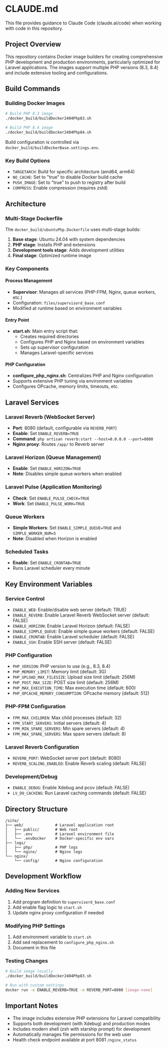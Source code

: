 # CLAUDE.md

This file provides guidance to Claude Code (claude.ai/code) when working with code in this repository.

## Project Overview

This repository contains Docker image builders for creating comprehensive PHP development and production environments, particularly optimized for Laravel applications. The images support multiple PHP versions (8.3, 8.4) and include extensive tooling and configurations.

## Build Commands

### Building Docker Images

```bash
# Build PHP 8.3 image
./docker_build/buildDocker2404Php83.sh

# Build PHP 8.4 image  
./docker_build/buildDocker2404Php84.sh
```

Build configuration is controlled via `docker_build/buildDockerBase.settings.env`.

### Key Build Options
- `TARGETARCH`: Build for specific architecture (amd64, arm64)
- `NO_CACHE`: Set to "true" to disable Docker build cache
- `PUSH_IMAGE`: Set to "true" to push to registry after build
- `COMPRESS`: Enable compression (requires zstd)

## Architecture

### Multi-Stage Dockerfile
The `docker_build/ubuntuPhp.Dockerfile` uses multi-stage builds:
1. **Base stage**: Ubuntu 24.04 with system dependencies
2. **PHP stage**: Installs PHP and extensions
3. **Development tools stage**: Adds development utilities
4. **Final stage**: Optimized runtime image

### Key Components

#### Process Management
- **Supervisor**: Manages all services (PHP-FPM, Nginx, queue workers, etc.)
- Configuration: `files/supervisord_base.conf`
- Modified at runtime based on environment variables

#### Entry Point
- **start.sh**: Main entry script that:
  - Creates required directories
  - Configures PHP and Nginx based on environment variables
  - Sets up supervisor configuration
  - Manages Laravel-specific services

#### PHP Configuration
- **configure_php_nginx.sh**: Centralizes PHP and Nginx configuration
- Supports extensive PHP tuning via environment variables
- Configures OPcache, memory limits, timeouts, etc.

## Laravel Services

### Laravel Reverb (WebSocket Server)
- **Port**: 8080 (default, configurable via `REVERB_PORT`)
- **Enable**: Set `ENABLE_REVERB=TRUE`
- **Command**: `php artisan reverb:start --host=0.0.0.0 --port=8080`
- **Nginx proxy**: Routes `/app/` to Reverb server

### Laravel Horizon (Queue Management)
- **Enable**: Set `ENABLE_HORIZON=TRUE`
- **Note**: Disables simple queue workers when enabled

### Laravel Pulse (Application Monitoring)
- **Check**: Set `ENABLE_PULSE_CHECK=TRUE`
- **Work**: Set `ENABLE_PULSE_WORK=TRUE`

### Queue Workers
- **Simple Workers**: Set `ENABLE_SIMPLE_QUEUE=TRUE` and `SIMPLE_WORKER_NUM=5`
- **Note**: Disabled when Horizon is enabled

### Scheduled Tasks
- **Enable**: Set `ENABLE_CRONTAB=TRUE`
- Runs Laravel scheduler every minute

## Key Environment Variables

### Service Control
- `ENABLE_WEB`: Enable/disable web server (default: TRUE)
- `ENABLE_REVERB`: Enable Laravel Reverb WebSocket server (default: FALSE)
- `ENABLE_HORIZON`: Enable Laravel Horizon (default: FALSE)
- `ENABLE_SIMPLE_QUEUE`: Enable simple queue workers (default: FALSE)
- `ENABLE_CRONTAB`: Enable Laravel scheduler (default: FALSE)
- `ENABLE_SSH`: Enable SSH server (default: FALSE)

### PHP Configuration
- `PHP_VERSION`: PHP version to use (e.g., 8.3, 8.4)
- `PHP_MEMORY_LIMIT`: Memory limit (default: 3G)
- `PHP_UPLOAD_MAX_FILESIZE`: Upload size limit (default: 256M)
- `PHP_POST_MAX_SIZE`: POST size limit (default: 256M)
- `PHP_MAX_EXECUTION_TIME`: Max execution time (default: 600)
- `PHP_OPCACHE_MEMORY_CONSUMPTION`: OPcache memory (default: 512)

### PHP-FPM Configuration
- `FPM_MAX_CHILDREN`: Max child processes (default: 32)
- `FPM_START_SERVERS`: Initial servers (default: 4)
- `FPM_MIN_SPARE_SERVERS`: Min spare servers (default: 4)
- `FPM_MAX_SPARE_SERVERS`: Max spare servers (default: 8)

### Laravel Reverb Configuration
- `REVERB_PORT`: WebSocket server port (default: 8080)
- `REVERB_SCALING_ENABLED`: Enable Reverb scaling (default: FALSE)

### Development/Debug
- `ENABLE_DEBUG`: Enable Xdebug and pcov (default: FALSE)
- `LV_DO_CACHING`: Run Laravel caching commands (default: FALSE)

## Directory Structure

```
/site/
├── web/              # Laravel application root
│   ├── public/       # Web root
│   ├── .env          # Laravel environment file
│   └── .envDocker    # Docker-specific env vars
├── logs/
│   ├── php/          # PHP logs
│   └── nginx/        # Nginx logs
└── nginx/
    └── config/       # Nginx configuration
```

## Development Workflow

### Adding New Services
1. Add program definition to `supervisord_base.conf`
2. Add enable flag logic to `start.sh`
3. Update nginx proxy configuration if needed

### Modifying PHP Settings
1. Add environment variable to `start.sh`
2. Add sed replacement to `configure_php_nginx.sh`
3. Document in this file

### Testing Changes
```bash
# Build image locally
./docker_build/buildDocker2404Php83.sh

# Run with custom settings
docker run -e ENABLE_REVERB=TRUE -e REVERB_PORT=8080 [image-name]
```

## Important Notes

- The image includes extensive PHP extensions for Laravel compatibility
- Supports both development (with Xdebug) and production modes
- Includes modern shell (zsh with starship prompt) for development
- Automatically manages file permissions for the web user
- Health check endpoint available at port 8081 `/nginx_status`